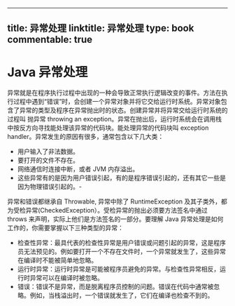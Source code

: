
---
title: 异常处理
linktitle: 异常处理
type: book
commentable: true
---

# Java 异常处理

异常就是在程序执行过程中出现的一种会导致正常执行逻辑改变的事件。方法在执行过程中遇到“错误”时，会创建一个异常对象并将它交给运行时系统。异常对象包含了异常的类型及程序在异常抛出时的状态。创建异常并将异常交给运行时系统的过程叫 抛异常 throwing an exception。异常在抛出后，运行时系统会在调用栈中按反方向寻找能处理该异常的代码块。能处理异常的代码块叫 exception handler。异常发生的原因有很多，通常包含以下几大类：

- 用户输入了非法数据。
- 要打开的文件不存在。
- 网络通信时连接中断，或者 JVM 内存溢出。
- 这些异常有的是因为用户错误引起，有的是程序错误引起的，还有其它一些是因为物理错误引起的。-

异常和错误都继承自 Throwable, 异常中除了 RuntimeException 及其子类外，都为受检异常(CheckedException）。受检异常的抛出必须要方法签名中通过 throws 来声明，实际上他们是方法签名的一部分。要理解 Java 异常处理是如何工作的，你需要掌握以下三种类型的异常：

- 检查性异常：最具代表的检查性异常是用户错误或问题引起的异常，这是程序员无法预见的。例如要打开一个不存在文件时，一个异常就发生了，这些异常在编译时不能被简单地忽略。
- 运行时异常：运行时异常是可能被程序员避免的异常。与检查性异常相反，运行时异常可以在编译时被忽略。
- 错误：错误不是异常，而是脱离程序员控制的问题。错误在代码中通常被忽略。例如，当栈溢出时，一个错误就发生了，它们在编译也检查不到的。

    